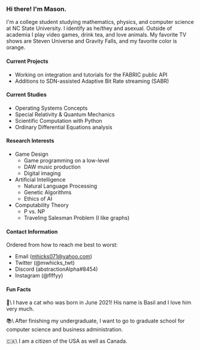 ### Hi there! I'm Mason.

I'm a college student studying mathematics, physics, and computer science at NC State University. I identify as he/they and asexual. Outside of academia I play video games, drink tea, and love animals. My favorite TV shows are Steven Universe and Gravity Falls, and my favorite color is orange.

#### Current Projects

* Working on integration and tutorials for the FABRIC public API
* Additions to SDN-assisted Adaptive Bit Rate streaming (SABR)

#### Current Studies

* Operating Systems Concepts
* Special Relativity & Quantum Mechanics
* Scientific Computation with Python
* Ordinary Differential Equations analysis

#### Research Interests

* Game Design
    * Game programming on a low-level
    * DAW music production
    * Digital imaging
* Artificial Intelligence
    * Natural Language Processing
    * Genetic Algorithms
    * Ethics of AI
* Computability Theory
    * P vs. NP
    * Traveling Salesman Problem (I like graphs)

#### Contact Information

Ordered from how to reach me best to worst:
* Email (mhicks071@yahoo.com)
* Twitter (@mwhicks_twt)
* Discord (abstractionAlpha#8454)
* Instagram (@flffyy)

#### Fun Facts

🌿\ I have a cat who was born in June 2021! His name is Basil and I love him very much.

📚\ After finishing my undergraduate, I want to go to graduate school for computer science and business administration.

🇨🇦\ I am a citizen of the USA as well as Canada.

<!--
**mwhicks-dev/mwhicks-dev** is a ✨ _special_ ✨ repository because its `README.md` (this file) appears on your GitHub profile.

Here are some ideas to get you started:

- 🔭 I’m currently working on ...
- 🌱 I’m currently learning ...
- 👯 I’m looking to collaborate on ...
- 🤔 I’m looking for help with ...
- 💬 Ask me about ...
- 📫 How to reach me: ...
- 😄 Pronouns: ...
- ⚡ Fun fact: ...
-->
